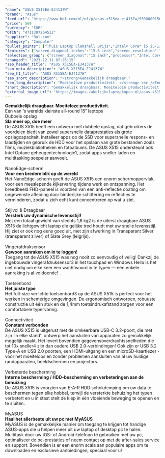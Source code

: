 ```yaml
---
"name": "ASUS X515EA-EJ4137W"
"brand": "Asus"
"feed_url": "https://www.bol.com/nl/nl/p/asus-x515ea-ej4137w/9300000156364835"
"price": 569
"currency": "EUR"
"GTIN": "4711387264522"
"supplier": "Bol.com"
"category": "Computer"
"bullet_points": ["Thuis Laptop Clamshell Grijs","Intel® Core™ i5 i5-1135G7 2,4 GHz","39,6 cm (15.6\") Full HD 1920 x 1080 Pixels LED backlight 16:9","16 GB DDR4-SDRAM 2 x 8 GB","512 GB SSD","Intel Iris Xe Graphics","Wi-Fi 5 (802.11ac) Bluetooth 5.1","Lithium-Ion (Li-Ion) 37 Wh 45 W","Windows 11 Home 64-bit"]
"features": {"screen_diagonal_inches":"15.6 inch","screen_resolution":"1920 x 1080 Pixels","processor_family":"Intel® Core™ i5","memory_size":"16 GB","memory_type":"DDR4-SDRAM","total_storage_space":"512 GB","operating_system":"Windows 11 Home","battery_capacity":"37 Wh","width":"360 mm","depth":"235 mm","height":"19,9 mm","weight":"1,8 kg","graphics_card":"Intel Iris Xe Graphics"}
"selection_group": {"screen_diagonal":"15 inch","processor":"Intel Core i5","changed_price_past_3_days":false}
"changed": "2023-12-11 07:26:15"
"seo_header_title": "ASUS X515EA-EJ4137W"
"seo_meta_description": "ASUS X515EA-EJ4137W"
"seo_h1_title": "ASUS X515EA-EJ4137W"
"seo_short_description": "<strong>Gemakkelijk draagbaar."
"seo_long_description": "Moeiteloze productiviteit. </strong> <br />Een van 's werelds kleinste all-round 15” laptops <br />Dubbele opslag <br /> <strong>Sla meer op, doe meer</strong> <br />De ASUS X515 heeft een ontwerp met dubbele opslag, dat gebruikers de voordelen biedt van zowel supersnelle dataprestaties als grote opslagcapaciteit. Installeer apps op de SSD voor supersnelle respons- en laadtijden en gebruik de HDD voor het opslaan van grote bestanden zoals films, muziekbibliotheken en fotoalbums. De ASUS X515 ondersteunt ook Intel Optane geheugentechnologie1, zodat apps sneller laden en multitasking soepeler aanvoelt. <br /> <br />NanoEdge-scherm <br /> <strong>Voor een bredere blik op de wereld</strong> <br />Het NanoEdge-scherm geeft de ASUS X515 een enorm schermoppervlak, voor een meeslepende kijkervaring tijdens werk en ontspanning. Het breedbeeld FHD-paneel is voorzien van een anti-reflectie coating om ongewenste afleiding door hinderlijke schittering en reflecties te verminderen, zodat u zich echt kunt concentreren op wat u ziet. <br /> <br />Stijlvol & Draagbaar <br /> <strong>Versterk uw dynamische levensstijl!</strong> <br />Met een totaal gewicht van slechts 1,8 kg2 is de uiterst draagbare ASUS X515 de lichtgewicht laptop die gelijke tred houdt met uw snelle levensstijl. Hij ziet er ook nog eens goed uit, met zijn afwerking in Transparant Silver (transparant zilver) of Slate Grey (leigrijs). <br /> <br />Vingerafdruksensor <br /> <strong>Gewoon aanraken om in te loggen!</strong> <br />Toegang tot de ASUS X515 was nog nooit zo eenvoudig of veilig! Dankzij de ingebouwde vingerafdruksensor3 in het touchpad en Windows Hello is het niet nodig om elke keer een wachtwoord in te typen — een enkele aanraking is al voldoende! <br /> <br />Toetsenbord <br /> <strong>Het juiste type</strong> <br />Het full-size verlichte toetsenbord3 op de ASUS X515 is perfect voor het werken in schemerige omgevingen. De ergonomisch ontworpen, robuuste constructie uit één stuk en de 1,4mm toetsindrukafstand zorgen voor een comfortabele typervaring. <br /> <br />Connectiviteit <br /> <strong>Constant verbonden</strong> <br />De ASUS X515 is uitgerust met de omkeerbare USB-C 3. 2-poort, die met zijn ‘in elke stand’' ontwerp het aansluiten van apparaten zo gemakkelijk mogelijk maakt. Het levert bovendien gegevensoverdrachtssnelheden die tot 10x sneller4 zijn dan oudere USB 2. 0-verbindingen! Ook zijn er USB 3. 2 Type-A en USB 2. 0 poorten, een HDMI-uitgang en een microSD-kaartlezer - voor het moeiteloos en zonder problemen aansluiten van al uw huidige randapparaten, beeldschermen en projectors. <br /> <br />Verbeterde bescherming <br /> <strong>Interne bescherming / HDD-bescherming en verbeteringen aan de behuizing</strong> <br />De ASUS X515 is voorzien van E-A-R HDD schokdemping om uw data te beschermen tegen elke hobbel, terwijl de versterkte behuizing het typen verbetert en u in staat stelt de klep in één vloeiende beweging te openen en te sluiten. <br /> <br />MyASUS <br /> <strong>Haal het allerbeste uit uw pc met MyASUS</strong> <br />MyASUS is de gemakkelijke manier om toegang te krijgen tot handige ASUS-apps die u helpen meer uit uw laptop of desktop pc te halen. Multitask door uw iOS- of Android-telefoon te gebruiken met uw pc, optimaliseer de pc-prestaties of neem contact op met de after-sales service en support. Bovendien is er een enorm scala aan populaire apps om te downloaden en exclusieve aanbiedingen, speciaal voor u! <br />"
"short_description": "Gemakkelijk draagbaar. Moeiteloze productiviteit. Een van 's werelds kleinste all-round 15” laptops Dubbele opslag Sla meer op, doe meer De ASUS X515 heeft een ontwerp met dubbele opslag, dat gebruikers de voordelen biedt van zowel supersnelle dataprestaties als grote opslagcapaciteit. Installeer apps op de SSD voor supersnelle respons- en laadtijden en gebruik de HDD voor het opslaan van grote bestanden zoals films, muziekbibliotheken en fotoalbums. De ASUS X515 ondersteunt ook Intel Optane geheugentechnologie1, zodat apps sneller laden en multitasking soepeler aanvoelt. NanoEdge-scherm Voor een bredere blik op de wereld Het NanoEdge-scherm geeft de ASUS X515 een enorm schermoppervlak, voor een meeslepende kijkervaring tijdens werk en ontspanning. Het breedbeeld FHD-paneel is voorzien van een anti-reflectie coating om ongewenste afleiding door hinderlijke schittering en reflecties te verminderen, zodat u zich echt kunt concentreren op wat u ziet. Stijlvol & Draagbaar Versterk uw dynamische levensstijl! Met een totaal gewicht van slechts 1,8 kg2 is de uiterst draagbare ASUS X515 de lichtgewicht laptop die gelijke tred houdt met uw snelle levensstijl. Hij ziet er ook nog eens goed uit, met zijn afwerking in Transparant Silver (transparant zilver) of Slate Grey (leigrijs). Vingerafdruksensor Gewoon aanraken om in te loggen! Toegang tot de ASUS X515 was nog nooit zo eenvoudig of veilig! Dankzij de ingebouwde vingerafdruksensor3 in het touchpad en Windows Hello is het niet nodig om elke keer een wachtwoord in te typen — een enkele aanraking is al voldoende! Toetsenbord Het juiste type Het full-size verlichte toetsenbord3 op de ASUS X515 is perfect voor het werken in schemerige omgevingen. De ergonomisch ontworpen, robuuste constructie uit één stuk en de 1,4mm toetsindrukafstand zorgen voor een comfortabele typervaring. Connectiviteit Constant verbonden De ASUS X515 is uitgerust met de omkeerbare USB-C 3.2-poort, die met zijn ‘in elke stand’' ontwerp het aansluiten van apparaten zo gemakkelijk mogelijk maakt. Het levert bovendien gegevensoverdrachtssnelheden die tot 10x sneller4 zijn dan oudere USB 2.0-verbindingen! Ook zijn er USB 3.2 Type-A en USB 2.0 poorten, een HDMI-uitgang en een microSD-kaartlezer - voor het moeiteloos en zonder problemen aansluiten van al uw huidige randapparaten, beeldschermen en projectors. Verbeterde bescherming Interne bescherming / HDD-bescherming en verbeteringen aan de behuizing De ASUS X515 is voorzien van E-A-R HDD schokdemping om uw data te beschermen tegen elke hobbel, terwijl de versterkte behuizing het typen verbetert en u in staat stelt de klep in één vloeiende beweging te openen en te sluiten. MyASUS Haal het allerbeste uit uw pc met MyASUS MyASUS is de gemakkelijke manier om toegang te krijgen tot handige ASUS-apps die u helpen meer uit uw laptop of desktop pc te halen. Multitask door uw iOS- of Android-telefoon te gebruiken met uw pc, optimaliseer de pc-prestaties of neem contact op met de after-sales service en support. Bovendien is er een enorm scala aan populaire apps om te downloaden en exclusieve aanbiedingen, speciaal voor u!"
"external_image_url": "https://images.zakelijkelaptopkopen.nl/asus-x515ea-ej4137w.webp"
---
```


<strong>Gemakkelijk draagbaar. Moeiteloze productiviteit.</strong> <br />Een van 's werelds kleinste all-round 15” laptops <br />Dubbele opslag <br /> <strong>Sla meer op, doe meer</strong> <br />De ASUS X515 heeft een ontwerp met dubbele opslag, dat gebruikers de voordelen biedt van zowel supersnelle dataprestaties als grote opslagcapaciteit. Installeer apps op de SSD voor supersnelle respons- en laadtijden en gebruik de HDD voor het opslaan van grote bestanden zoals films, muziekbibliotheken en fotoalbums. De ASUS X515 ondersteunt ook Intel Optane geheugentechnologie1, zodat apps sneller laden en multitasking soepeler aanvoelt. <br /> <br />NanoEdge-scherm <br /> <strong>Voor een bredere blik op de wereld</strong> <br />Het NanoEdge-scherm geeft de ASUS X515 een enorm schermoppervlak, voor een meeslepende kijkervaring tijdens werk en ontspanning. Het breedbeeld FHD-paneel is voorzien van een anti-reflectie coating om ongewenste afleiding door hinderlijke schittering en reflecties te verminderen, zodat u zich echt kunt concentreren op wat u ziet. <br /> <br />Stijlvol & Draagbaar <br /> <strong>Versterk uw dynamische levensstijl!</strong> <br />Met een totaal gewicht van slechts 1,8 kg2 is de uiterst draagbare ASUS X515 de lichtgewicht laptop die gelijke tred houdt met uw snelle levensstijl. Hij ziet er ook nog eens goed uit, met zijn afwerking in Transparant Silver (transparant zilver) of Slate Grey (leigrijs). <br /> <br />Vingerafdruksensor <br /> <strong>Gewoon aanraken om in te loggen!</strong> <br />Toegang tot de ASUS X515 was nog nooit zo eenvoudig of veilig! Dankzij de ingebouwde vingerafdruksensor3 in het touchpad en Windows Hello is het niet nodig om elke keer een wachtwoord in te typen — een enkele aanraking is al voldoende! <br /> <br />Toetsenbord <br /> <strong>Het juiste type</strong> <br />Het full-size verlichte toetsenbord3 op de ASUS X515 is perfect voor het werken in schemerige omgevingen. De ergonomisch ontworpen, robuuste constructie uit één stuk en de 1,4mm toetsindrukafstand zorgen voor een comfortabele typervaring. <br /> <br />Connectiviteit <br /> <strong>Constant verbonden</strong> <br />De ASUS X515 is uitgerust met de omkeerbare USB-C 3.2-poort, die met zijn ‘in elke stand’' ontwerp het aansluiten van apparaten zo gemakkelijk mogelijk maakt. Het levert bovendien gegevensoverdrachtssnelheden die tot 10x sneller4 zijn dan oudere USB 2.0-verbindingen! Ook zijn er USB 3.2 Type-A en USB 2.0 poorten, een HDMI-uitgang en een microSD-kaartlezer - voor het moeiteloos en zonder problemen aansluiten van al uw huidige randapparaten, beeldschermen en projectors. <br /> <br />Verbeterde bescherming <br /> <strong>Interne bescherming / HDD-bescherming en verbeteringen aan de behuizing</strong> <br />De ASUS X515 is voorzien van E-A-R HDD schokdemping om uw data te beschermen tegen elke hobbel, terwijl de versterkte behuizing het typen verbetert en u in staat stelt de klep in één vloeiende beweging te openen en te sluiten. <br /> <br />MyASUS <br /> <strong>Haal het allerbeste uit uw pc met MyASUS</strong> <br />MyASUS is de gemakkelijke manier om toegang te krijgen tot handige ASUS-apps die u helpen meer uit uw laptop of desktop pc te halen. Multitask door uw iOS- of Android-telefoon te gebruiken met uw pc, optimaliseer de pc-prestaties of neem contact op met de after-sales service en support. Bovendien is er een enorm scala aan populaire apps om te downloaden en exclusieve aanbiedingen, speciaal voor u! <br />